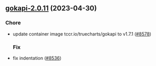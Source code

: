 

## [gokapi-2.0.11](https://github.com/succelle/charts/compare/gokapi-2.0.10...gokapi-2.0.11) (2023-04-30)

### Chore

- update container image tccr.io/truecharts/gokapi to v1.7.1 ([#8578](https://github.com/succelle/charts/issues/8578))
  
  ### Fix

- fix indentation ([#8536](https://github.com/succelle/charts/issues/8536))
  
  